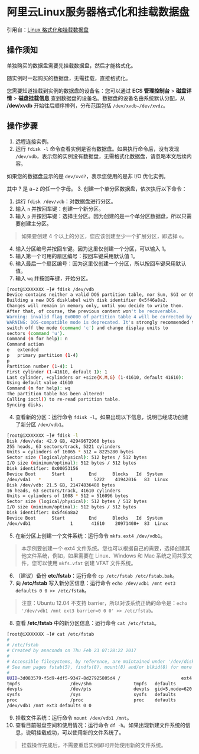 # 阿里云Linux服务器格式化和挂载数据盘

引用自：[Linux 格式化和挂载数据盘](https://help.aliyun.com/document_detail/25426.html)
## 操作须知
单独购买的数据盘需要先挂载数据盘，然后才能格式化。

随实例时一起购买的数据盘，无需挂载，直接格式化。

您需要知道挂载到实例的数据盘的设备名：您可以通过 **ECS 管理控制台** > **磁盘详情** > **磁盘挂载信息** 查到数据盘的设备名。数据盘的设备名由系统默认分配，从 **/dev/xvdb** 开始往后顺序排列，分布范围包括 `/dev/xvdb−/dev/xvdz`。
## 操作步骤

1.  远程连接实例。 
2.  运行 `fdisk -l` 命令查看实例是否有数据盘。如果执行命令后，没有发现 `/dev/vdb`，表示您的实例没有数据盘，无需格式化数据盘，请忽略本文后续内容。

如果您的数据盘显示的是 `dev/xvd?`，表示您使用的是非 I/O 优化实例。

其中 ? 是 a−z 的任一个字母。 
3.  创建一个单分区数据盘，依次执行以下命令： 
   1.  运行 `fdisk /dev/vdb`：对数据盘进行分区。 
   2.  输入 `n` 并按回车键：创建一个新分区。 
   3.  输入 `p` 并按回车键：选择主分区。因为创建的是一个单分区数据盘，所以只需要创建主分区。 
> 如果要创建 4 个以上的分区，您应该创建至少一个扩展分区，即选择 `e`。

   4.  输入分区编号并按回车键。因为这里仅创建一个分区，可以输入 1。 
   5.  输入第一个可用的扇区编号：按回车键采用默认值 1。 
   6.  输入最后一个扇区编号：因为这里仅创建一个分区，所以按回车键采用默认值。 
   7.  输入 `wq` 并按回车键，开始分区。 
```bash
[root@iXXXXXXX ~]# fdisk /dev/vdb
Device contains neither a valid DOS partition table, nor Sun, SGI or OSF disklabel
Building a new DOS disklabel with disk identifier 0x5f46a8a2.
Changes will remain in memory only, until you decide to write them.
After that, of course, the previous content won't be recoverable.
Warning: invalid flag 0x0000 of partition table 4 will be corrected by w(rite)
WARNING: DOS-compatible mode is deprecated. It's strongly recommended to
switch off the mode (command 'c') and change display units to
sectors (command 'u').
Command (m for help): n
Command action
e   extended
p   primary partition (1-4)
p
Partition number (1-4): 1
First cylinder (1-41610, default 1): 1
Last cylinder, +cylinders or +size{K,M,G} (1-41610, default 41610):
Using default value 41610
Command (m for help): wq
The partition table has been altered!
Calling ioctl() to re-read partition table.
Syncing disks.
```

4.  查看新的分区：运行命令 `fdisk -l`。如果出现以下信息，说明已经成功创建了新分区 `/dev/vdb1`。 
```bash
[root@iXXXXXXX ~]# fdisk -l
Disk /dev/vda: 42.9 GB, 42949672960 bytes
255 heads, 63 sectors/track, 5221 cylinders
Units = cylinders of 16065 * 512 = 8225280 bytes
Sector size (logical/physical): 512 bytes / 512 bytes
I/O size (minimum/optimal): 512 bytes / 512 bytes
Disk identifier: 0x00053156
Device Boot      Start         End      Blocks   Id  System
/dev/vda1   *           1        5222    41942016   83  Linux
Disk /dev/vdb: 21.5 GB, 21474836480 bytes
16 heads, 63 sectors/track, 41610 cylinders
Units = cylinders of 1008 * 512 = 516096 bytes
Sector size (logical/physical): 512 bytes / 512 bytes
I/O size (minimum/optimal): 512 bytes / 512 bytes
Disk identifier: 0x5f46a8a2
Device Boot      Start         End      Blocks   Id  System
/dev/vdb1               1       41610    20971408+  83  Linux
```

5.  在新分区上创建一个文件系统：运行命令 `mkfs.ext4 /dev/vdb1`。 
> 本示例要创建一个 ext4 文件系统。您也可以根据自己的需要，选择创建其他文件系统，例如，如果需要在 Linux、Windows 和 Mac 系统之间共享文件，您可以使用 `mkfs.vfat` 创建 VFAT 文件系统。

6.  （建议）备份 **etc/fstab**：运行命令 `cp /etc/fstab /etc/fstab.bak`。 
7.  向 **/etc/fstab** 写入新分区信息：运行命令 `echo /dev/vdb1 /mnt ext3 defaults 0 0 >> /etc/fstab`。 
> 注意：Ubuntu 12.04 不支持 barrier，所以对该系统正确的命令是：`echo '/dev/vdb1 /mnt ext3 barrier=0 0 0' >> /etc/fstab`。

8.  查看 **/etc/fstab** 中的新分区信息：运行命令 `cat /etc/fstab`。 
```bash
[root@iXXXXXXX ~]# cat /etc/fstab
#
# /etc/fstab
# Created by anaconda on Thu Feb 23 07:28:22 2017
#
# Accessible filesystems, by reference, are maintained under '/dev/disk'
# See man pages fstab(5), findfs(8), mount(8) and/or blkid(8) for more info
#
UUID=3d083579-f5d9-4df5-9347-8d27925805d4 /                       ext4    defaults        1 1
tmpfs                   /dev/shm                tmpfs   defaults        0 0
devpts                  /dev/pts                devpts  gid=5,mode=620  0 0
sysfs                   /sys                    sysfs   defaults        0 0
proc                    /proc                   proc    defaults        0 0
/dev/vdb1 /mnt ext3 defaults 0 0
```

9.  挂载文件系统：运行命令 `mount /dev/vdb1 /mnt`。 
10.  查看目前磁盘空间和使用情况：运行命令 `df -h`。如果出现新建文件系统的信息，说明挂载成功，可以使用新的文件系统了。 
> 挂载操作完成后，不需要重启实例即可开始使用新的文件系统。

  
